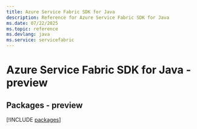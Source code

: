 ```yaml
---
title: Azure Service Fabric SDK for Java
description: Reference for Azure Service Fabric SDK for Java
ms.date: 07/22/2025
ms.topic: reference
ms.devlang: java
ms.service: servicefabric
---
```

# Azure Service Fabric SDK for Java - preview
## Packages - preview
[!INCLUDE [packages](service-fabric-index.md)]